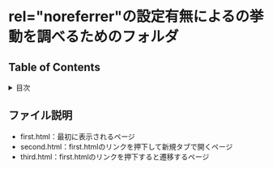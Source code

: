 # rel="noreferrer"の設定有無によるの挙動を調べるためのフォルダ

## Table of Contents

<!-- START doctoc generated TOC please keep comment here to allow auto update -->
<!-- DON'T EDIT THIS SECTION, INSTEAD RE-RUN doctoc TO UPDATE -->
<details>
<summary>目次</summary>

- [ファイル説明](#%E3%83%95%E3%82%A1%E3%82%A4%E3%83%AB%E8%AA%AC%E6%98%8E)

</details>
<!-- END doctoc generated TOC please keep comment here to allow auto update -->

## ファイル説明
* first.html：最初に表示されるページ
* second.html：first.htmlのリンクを押下して新規タブで開くページ
* third.html：first.htmlのリンクを押下すると遷移するページ